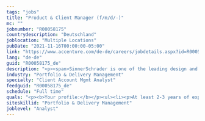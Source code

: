 ```yaml
---
tags: "jobs"
title: "Product & Client Manager (f/m/d/-)"
mc: ""
jobnumber: "R00058175"
countrydescription: "Deutschland"
joblocation: "Multiple Locations"
pubDate: "2021-11-16T00:00:00-05:00"
link: "https://www.accenture.com/de-de/careers/jobdetails.aspx?id=R00058175_de"
lang: "de-de"
guid: "R00058175_de"
description: "<p><span>SinnerSchrader is one of the leading design and technology agencies in Europe with a focus on the design and development of digital products and services. More than 500 employees work on the digital transformation for companies such as Audi comdirect bank ERGO Telefónica TUI Unitymedia and VW. SinnerSchrader was founded in 1996 has been listed on the stock exchange since 1999 and has studios in Hamburg Berlin Frankfurt am Main Munich and Prague. Since April 2017 SinnerSchrader is part of Accenture Interactive.</span></p><p></p><p><b>What you can expect from us:</b></p><ul><li><p>Close cooperation with our clients</p></li><li><p>Direct work on the product: mobile and web</p></li><li><p>Supervision and leadership of the project teams</p></li><li><p>Active strategic and client-oriented consulting</p></li><li><p>Writing proposals and presentations in German and English</p></li></ul><p></p><p><b>What we offer:</b></p><ul><li><p>High level of personal responsibility fast decision-making and flat hierarchies</p></li><li><p>Exciting and innovative projects with well-known companies</p></li><li><p>Varied tasks and space for own ideas</p></li><li><p>Personal and professional development</p></li><li><p>Great Benefits</p></li><li><p>Pleasant working atmosphere fun at work and an agile innovative team</p></li></ul>"
industry: "Portfolio & Delivery Management"
specialty: "Client Account Mgmt Analyst"
feedguid: "R00058175_de"
schedule: "Full time"
quals: "<p><b>Your profile:</b></p><ul><li><p>At least 2-3 years of experience in the support and implementation of mobile and web projects in a digital agency environment or comparable</p></li><li><p>Consulting skills and technical understanding</p></li><li><p>Enjoy working with numbers</p></li><li><p>Strong communication skills and team orientation</p></li><li><p>Structured efficient way of working with a high degree of solution orientation</p></li><li><p>Practical experience with agile methods are an advantage</p></li><li><p>Very good German and/or English skills</p></li></ul>"
siteskillid: "Portfolio & Delivery Management"
joblevel: "Analyst"
---
```

